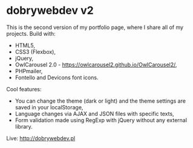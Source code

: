 # dobrywebdev v2

This is the second version of my portfolio page, where I share all of my projects.
Build with:
- HTML5,
- CSS3 (Flexbox),
- jQuery,
- OwlCarousel 2.0 - https://owlcarousel2.github.io/OwlCarousel2/,
- PHPmailer,
- Fontello and Devicons font icons.

Cool features:
- You can change the theme (dark or light) and the theme settings are saved in your localStorage,
- Language changes via AJAX and JSON files with specific texts,
- Form validation made using RegExp with jQuery without any external library.

Live: http://dobrywebdev.pl
